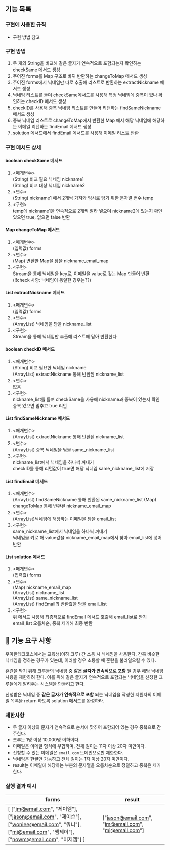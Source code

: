 ## 기능 목록
### 구현에 사용한 규칙
* 구현 방법 참고
### 구현 방법
1. 두 개의 String을 비교해 같은 글자가 연속적으로 포함되는지 확인하는 checkSame 메서드 생성
2. 주어진 forms를 Map 구조로 바꿔 반환하는 changeToMap 메서드 생성
3. 주어진 forms에서 닉네임만 따로 추출해 리스트로 반환하는 extractNickname 메서드 생성
4. 닉네임 리스트를 돌며 checkSame메서드를 사용해 특정 닉네임에 중복이 있나 확인하는 checkID 메서드 생성
5. checkID를 사용해 중복 닉네임 리스트를 만들어 리턴하는 findSameNickname 메서드 생성
6. 중복 닉네임 리스트로 changeToMap에서 반환한  Map 에서 해당 닉네임에 해당하는 이메일 리턴하는 findEmail 메서드 생성
7. solution 메서드에서 findEmail 메서드를 사용해 이메일 리스트 반환
### 구현 메서드 상세
#### boolean checkSame 메서드
1. <매개변수>\
   (String) 비교 필요 닉네임 nickname1\
   (String) 비교 대상 닉네임 nickname2
2. <변수>\
   (String) nickname1 에서 2개씩 가져와 임시로 담기 위한 문자열 변수 temp
3. <구현>\
temp에 nickname1을 연속적으로 2개씩 잘라 넣으며 nickname2에 있는지 확인\
있으면 true, 없으면 false 반환
#### Map changeToMap 메서드
1. <매개변수>\
   (입력값) forms
2. <변수>\
   (Map) 변환한 Map을 담을 nickname_email_map
3. <구현>\
Stream을 통해 닉네임을 key로, 이메일을 value로 갖는 Map 만들어 반환\
(!!check 사항: 닉네임이 동일한 경우는??)
#### List extractNickname 메서드
1. <매개변수>\
   (입력값) forms
2. <변수>\
   (ArrayList) 닉네임을 담을 nickname_list
3. <구현>\
Stream을 통해 닉네임만 추출해 리스트에 담아 반환한다
#### boolean checkID 메서드
1. <매개변수>\
   (String) 비교 필요한 닉네임 nickname\
   (ArrayList) extractNickname 통해 반환된 nickname_list
2. <변수>\
   없음
3. <구현>\
   nickname_list를 돌며 checkSame을 사용해 nickname과 중복이 있는지 확인\
   중복 있으면 멈추고 true 리턴
#### List findSameNickname 메서드
1. <매개변수>\
   (ArrayList) extractNickname 통해 반환된 nickname_list
2. <변수>\
   (ArrayList) 중복 닉네임을 담을 same_nickname_list
3. <구현>\
   nickname_list에서 닉네임을 하나씩 꺼내기\
   checkID를 통해 리턴값이 true면 해당 닉네임 same_nickname_list에 저장
#### List findEmail 메서드
1. <매개변수>\
   (ArrayList) findSameNickname 통해 반환된 same_nickname_list
   (Map) changeToMap 통해 반환된 nickname_email_map
2. <변수>\
   (ArrayList)닉네임에 해당하는 이메일을 담을 email_list
3. <구현>\
   same_nickname_list에서 닉네임을 하나씩 꺼내기\
   닉네임을 키로 해 value값을 nickname_email_map에서 찾아 email_list에 넣어 반환
#### List solution 메서드
1. <매개변수>\
   (입력값) forms
2. <변수>\
   (Map) nickname_email_map\
   (ArrayList) nickname_list\
   (ArrayList) same_nickname_list\
   (ArrayList) findEmail의 반환값을 담을 email_list
3. <구현>\
   위 메서드 사용해 최종적으로 findEmail 메서드 호출해 email_list로 받기
   email_list 오름차순, 중복 제거해 최종 반환
## 🚀 기능 요구 사항

우아한테크코스에서는 교육생(이하 크루) 간 소통 시 닉네임을 사용한다. 간혹 비슷한 닉네임을 정하는 경우가 있는데, 이러할 경우 소통할 때 혼란을 불러일으킬 수 있다.

혼란을 막기 위해 크루들의 닉네임 중 **같은 글자가 연속적으로 포함** 될 경우 해당 닉네임 사용을 제한하려 한다. 이를 위해 같은 글자가 연속적으로 포함되는 닉네임을 신청한 크루들에게 알려주는 시스템을 만들려고 한다.


신청받은 닉네임 중 **같은 글자가 연속적으로 포함** 되는 닉네임을 작성한 지원자의 이메일 목록을 return 하도록 solution 메서드를 완성하라.

### 제한사항

- 두 글자 이상의 문자가 연속적으로 순서에 맞추어 포함되어 있는 경우 중복으로 간주한다.
- 크루는 1명 이상 10,000명 이하이다.
- 이메일은 이메일 형식에 부합하며, 전체 길이는 11자 이상 20자 미만이다.
- 신청할 수 있는 이메일은 `email.com` 도메인으로만 제한한다.
- 닉네임은 한글만 가능하고 전체 길이는 1자 이상 20자 미만이다.
- result는 이메일에 해당하는 부분의 문자열을 오름차순으로 정렬하고 중복은 제거한다.

### 실행 결과 예시

| forms | result |
| --- | --- |
| [ ["jm@email.com", "제이엠"], ["jason@email.com", "제이슨"], ["woniee@email.com", "워니"], ["mj@email.com", "엠제이"], ["nowm@email.com", "이제엠"] ] | ["jason@email.com", "jm@email.com", "mj@email.com"] |
